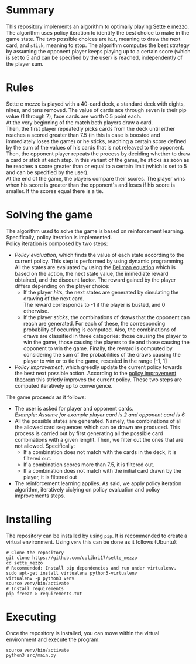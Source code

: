 # Summary
This repository implements an algorithm to optimally playing [Sette e mezzo](https://en.wikipedia.org/wiki/Sette_e_mezzo).
The algorithm uses policy iteration to identify the best choice to make in the game state. The two possible choices are `hit`, meaning
to draw the next card, and `stick`, meaning to stop.
The algorithm computes the best strategy by assuming the opponent player keeps playing up to a certain score
(which is set to 5 and can be specified by the user) is reached, independently of the player sum.

# Rules
Sette e mezzo is played with a 40-card deck, a standard deck with eights, nines, and tens removed. The value of cards ace 
through seven is their pip value (1 through 7), face cards are worth 0.5 point each.  
At the very beginning of the match both players draw a card.  
Then, the first player repeatedly picks cards from the deck until either reaches a scored greater
than 7.5 (in this is case is boosted and immediately loses the game) or he sticks, reaching a certain score 
defined by the sum of the values of his cards that is not releaved to the opponent.   
Then, the opponent player repeats the process by deciding whether to draw a card or stick at each step. In this variant of the game, 
he sticks as soon as he reaches a score greater than or equal to a certain limit (which is set to 5 and can be specified by the user).   
At the end of the game, the players compare their scores. The player wins when his score is greater than 
the opponent's and loses if his score is smaller. If the scores equal there is a tie.

# Solving the game
The algorithm used to solve the game is based on reinforcement learning. Specifically, policy iteration is implemented.  
Policy iteration is composed by two steps:
* *Policy evaluation*, which finds the value of each state according to the current policy. 
  This step is performed by using dynamic programming. All the states are evaluated by using the [Bellman equation](https://en.wikipedia.org/wiki/Bellman_equation)
  which is based on the action, the next state value, the immediate reward obtained, and the discount factor. 
  The reward gained by the player differs depending on the player choice:
  * If the player *hits*, the next states are generated by simulating the drawing of the next card.  
    The reward corresponds to -1 if the player is busted, and 0 otherwise.
  * If the player *sticks*, the combinations of draws that the opponent can reach are generated. For each of these,
    the corresponding probability of occurring is computed. Also, the combinations of draws are classified in three
    categories: those causing the player to win the game, those causing the players to tie and those causing the opponent
    to win the game. Finally, the reward is computed by considering the sum of the probabilities of the draws causing the
    player to win or to tie the game, rescaled in the range [-1, 1]
* *Policy improvement*, which greedly update the current policy towards the best next possible action. According to the 
  [policy improvement theorem](http://incompleteideas.net/book/first/ebook/node42.html#:~:text=In%20particular%2C%20the%20policy%20improvement,case%2C%20under%20the%20natural%20definition%3A&text=Instead%2C%20each%20maximizing%20action%20can,in%20the%20new%20greedy%20policy.)
  this strictly improves the current policy. 
These two steps are computed iteratively up to convergence.
  
The game proceeds as it follows:
* The user is asked for player and opponent cards.  
  *Example: Assume for example player card is 2 and opponent card is 6*
* All the possible states are generated. Namely, the combinations of all the allowed card sequences 
  which can be drawn are produced. This process is carried out by first generating all the 
  possible card combinations with a given lenght. Then, we filter out the ones that are not allowed. 
  Specifically:
  * If a combination does not match with the cards in the deck, it is filtered out.
  * If a combination scores more than 7.5, it is filtered out.
  * If a combination does not match with the initial card drawn by the player, it is filtered out
* The reinforcement learning applies. As said, we apply policy iteration algorithm, iteratively ciclying
  on policy evaluation and policy improvements steps. 

# Installing
The repository can be installed by using `pip`. It is recommended to create a virtual environment. Using `venv` this
can be done as it follows (Ubuntu):
```
# Clone the repository
git clone https://github.com/colibri17/sette_mezzo
cd sette_mezzo
# Recommended: Install pip dependencies and run under virtualenv.
sudo apt-get install virtualenv python3-virtualenv
virtualenv -p python3 venv
source venv/bin/activate
# Install requirements
pip freeze > requirements.txt
```

# Executing
Once the repository is installed, you can move within the virtual environment and execute the program:
```
source venv/bin/activate
python3 src/main.py
```